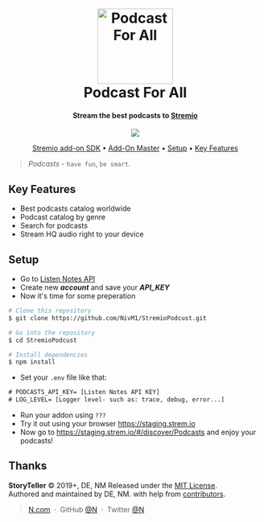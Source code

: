 <h1 align="center">
  <img src="https://github.com/NivM1/StremioPodcust/blob/master/resources/images/addon_logo.png" alt="Podcast For All" width="150"></a>
  <br>
  Podcast For All
  <br>
</h1>

<h4 align="center">Stream the best  podcasts to <a href="https://www.stremio.com/" target="_blank">Stremio</a></h4>

<p align="center">
  <a href="paypal.me/">
    <img src="https://img.shields.io/badge/$-donate-ff69b4.svg?maxAge=2592000&amp;style=flat">
  </a>
</p>

<p align="center">
  <a href="https://www.stremio.com/addon-sdk">Stremio add-on SDK</a> •
  <a href="https://www.stremio.com/competition">Add-On Master</a> •
  <a href="#Setup">Setup</a> 
  </a> •
  <a href="#Key-Features">Key Features</a> 
</p>

> *Podcasts* - `have fun`, `be smart`.

## Key Features

* Best podcasts catalog worldwide
* Podcast catalog by genre
* Search for podcasts
* Stream HQ audio right to your device

## Setup

* Go to <a href="https://www.listennotes.com/api/">Listen Notes API</a>
* Create new **_account_** and save your **_API_KEY_**
* Now it's time for some preperation
```bash
# Clone this repository
$ git clone https://github.com/NivM1/StremioPodcust.git

# Go into the repository
$ cd StremioPodcust

# Install dependencies
$ npm install
```
* Set your `.env` file like that:
```diff
# PODCASTS_API_KEY= [Listen Notes API KEY]
# LOG_LEVEL= [Logger level- such as: trace, debug, error...]
```

* Run your addon using `???`
* Try it out using your browser <https://staging.strem.io>
* Now go to <https://staging.strem.io/#/discover/Podcasts> and enjoy your podcasts!

Thanks
------

**StoryTeller** © 2019+, DE, NM Released under the [MIT License].<br>
Authored and maintained by DE, NM. with help from [contributors].

> [N.com](http://N.com) &nbsp;&middot;&nbsp;
> GitHub [@N](https://github.com/N) &nbsp;&middot;&nbsp;
> Twitter [@N](https://twitter.com/N)

[MIT License]: http://mit-license.org/
[contributors]: http://github.com/contributors
